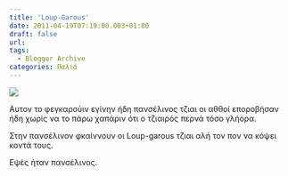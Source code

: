 ```yaml
---
title: 'Loup-Garous'
date: 2011-04-19T07:19:00.003+01:00
draft: false
url: 
tags:
  - Blogger Archive
categories: Παλιά
---
```


[![](https://blogger.googleusercontent.com/img/b/R29vZ2xl/AVvXsEjRWhFSaEbieK2naDJ8PyNTCmT9pzUuDRS3MW6Bac2eJESjaYyWlA21k5-mCepu6WQ2K2NMnA3UVfowXz64eAIQPCskuJuBSD4F5uw8i-EgE54GL0Gk_AMFPhX00LMrnaZVOtL_pPgP6PQ/s320/Capture+d%25E2%2580%2599%25C3%25A9cran+2011-04-19+%25C3%25A0+00.08.47.png)](https://blogger.googleusercontent.com/img/b/R29vZ2xl/AVvXsEjRWhFSaEbieK2naDJ8PyNTCmT9pzUuDRS3MW6Bac2eJESjaYyWlA21k5-mCepu6WQ2K2NMnA3UVfowXz64eAIQPCskuJuBSD4F5uw8i-EgE54GL0Gk_AMFPhX00LMrnaZVOtL_pPgP6PQ/s1600/Capture+d%25E2%2580%2599%25C3%25A9cran+2011-04-19+%25C3%25A0+00.08.47.png)  
  

Αυτον το φεγκαρούιν εγίνην ήδη πανσέλινος τζιαι οι αθθοί εποροβήσαν ήδη χωρίς να το πάρω χαπάριν ότι ο τζιαιρός περνά τόσο γλήορα.  

  

Στην πανσέλινον φκαίννουν οι Loup-garous τζιαι αλή τον πον να κόψει κοντά τους.

  

Εψές ήταν πανσέλινος.
